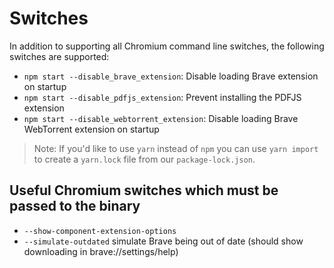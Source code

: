 # Switches

In addition to supporting all Chromium command line switches, the following switches are supported:

- `npm start --disable_brave_extension`: Disable loading Brave extension on startup
- `npm start --disable_pdfjs_extension`: Prevent installing the PDFJS extension
- `npm start --disable_webtorrent_extension`: Disable loading Brave WebTorrent extension on startup

> Note: If you'd like to use `yarn` instead of `npm` you can use `yarn import` to create a `yarn.lock` file from our `package-lock.json`.


## Useful Chromium switches which must be passed to the binary

- `--show-component-extension-options`
- `--simulate-outdated` simulate Brave being out of date (should show downloading in brave://settings/help)